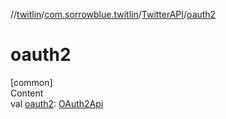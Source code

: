 //[twitlin](../../index.md)/[com.sorrowblue.twitlin](../index.md)/[TwitterAPI](index.md)/[oauth2](oauth2.md)



# oauth2  
[common]  
Content  
val [oauth2](oauth2.md): [OAuth2Api](../../com.sorrowblue.twitlin.authentication/-o-auth2-api/index.md)  



